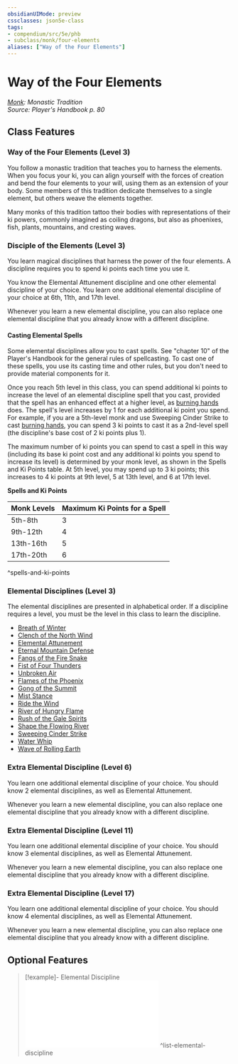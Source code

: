 ```yaml
---
obsidianUIMode: preview
cssclasses: json5e-class
tags:
- compendium/src/5e/phb
- subclass/monk/four-elements
aliases: ["Way of the Four Elements"]
---
```

# Way of the Four Elements
*[Monk](monk.md): Monastic Tradition*  
*Source: Player's Handbook p. 80*  


## Class Features

### Way of the Four Elements (Level 3)

You follow a monastic tradition that teaches you to harness the elements. When you focus your ki, you can align yourself with the forces of creation and bend the four elements to your will, using them as an extension of your body. Some members of this tradition dedicate themselves to a single element, but others weave the elements together.

Many monks of this tradition tattoo their bodies with representations of their ki powers, commonly imagined as coiling dragons, but also as phoenixes, fish, plants, mountains, and cresting waves.

### Disciple of the Elements (Level 3)

You learn magical disciplines that harness the power of the four elements. A discipline requires you to spend ki points each time you use it.

You know the Elemental Attunement discipline and one other elemental discipline of your choice. You learn one additional elemental discipline of your choice at 6th, 11th, and 17th level.

Whenever you learn a new elemental discipline, you can also replace one elemental discipline that you already know with a different discipline.

#### Casting Elemental Spells

Some elemental disciplines allow you to cast spells. See "chapter 10" of the Player's Handbook for the general rules of spellcasting. To cast one of these spells, you use its casting time and other rules, but you don't need to provide material components for it.

Once you reach 5th level in this class, you can spend additional ki points to increase the level of an elemental discipline spell that you cast, provided that the spell has an enhanced effect at a higher level, as [burning hands](/Systems/5e/spells/burning-hands.md) does. The spell's level increases by 1 for each additional ki point you spend. For example, if you are a 5th-level monk and use Sweeping Cinder Strike to cast [burning hands](/Systems/5e/spells/burning-hands.md), you can spend 3 ki points to cast it as a 2nd-level spell (the discipline's base cost of 2 ki points plus 1).

The maximum number of ki points you can spend to cast a spell in this way (including its base ki point cost and any additional ki points you spend to increase its level) is determined by your monk level, as shown in the Spells and Ki Points table. At 5th level, you may spend up to 3 ki points; this increases to 4 ki points at 9th level, 5 at 13th level, and 6 at 17th level.

**Spells and Ki Points**

| Monk Levels | Maximum Ki Points for a Spell |
|-------------|-------------------------------|
| 5th-8th | 3 |
| 9th-12th | 4 |
| 13th-16th | 5 |
| 17th-20th | 6 |
^spells-and-ki-points

### Elemental Disciplines (Level 3)

The elemental disciplines are presented in alphabetical order. If a discipline requires a level, you must be the level in this class to learn the discipline.

- [Breath of Winter](/Systems/5e/optional-features/breath-of-winter.md)  
- [Clench of the North Wind](/Systems/5e/optional-features/clench-of-the-north-wind.md)  
- [Elemental Attunement](/Systems/5e/optional-features/elemental-attunement.md)  
- [Eternal Mountain Defense](/Systems/5e/optional-features/eternal-mountain-defense.md)  
- [Fangs of the Fire Snake](/Systems/5e/optional-features/fangs-of-the-fire-snake.md)  
- [Fist of Four Thunders](/Systems/5e/optional-features/fist-of-four-thunders.md)  
- [Unbroken Air](/Systems/5e/optional-features/unbroken-air.md)  
- [Flames of the Phoenix](/Systems/5e/optional-features/flames-of-the-phoenix.md)  
- [Gong of the Summit](/Systems/5e/optional-features/gong-of-the-summit.md)  
- [Mist Stance](/Systems/5e/optional-features/mist-stance.md)  
- [Ride the Wind](/Systems/5e/optional-features/ride-the-wind.md)  
- [River of Hungry Flame](/Systems/5e/optional-features/river-of-hungry-flame.md)  
- [Rush of the Gale Spirits](/Systems/5e/optional-features/rush-of-the-gale-spirits.md)  
- [Shape the Flowing River](/Systems/5e/optional-features/shape-the-flowing-river.md)  
- [Sweeping Cinder Strike](/Systems/5e/optional-features/sweeping-cinder-strike.md)  
- [Water Whip](/Systems/5e/optional-features/water-whip.md)  
- [Wave of Rolling Earth](/Systems/5e/optional-features/wave-of-rolling-earth.md)  

### Extra Elemental Discipline (Level 6)

You learn one additional elemental discipline of your choice. You should know 2 elemental disciplines, as well as Elemental Attunement.

Whenever you learn a new elemental discipline, you can also replace one elemental discipline that you already know with a different discipline.

### Extra Elemental Discipline (Level 11)

You learn one additional elemental discipline of your choice. You should know 3 elemental disciplines, as well as Elemental Attunement.

Whenever you learn a new elemental discipline, you can also replace one elemental discipline that you already know with a different discipline.

### Extra Elemental Discipline (Level 17)

You learn one additional elemental discipline of your choice. You should know 4 elemental disciplines, as well as Elemental Attunement.

Whenever you learn a new elemental discipline, you can also replace one elemental discipline that you already know with a different discipline.

## Optional Features

> [!example]- Elemental Discipline
> ![Elemental Discipline](/Systems/5e/optional-features/list-elemental-discipline.md#Elemental%20Discipline)
^list-elemental-discipline